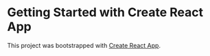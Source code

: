 # Getting Started with Create React App

This project was bootstrapped with [Create React App](https://github.com/facebook/create-react-app).







